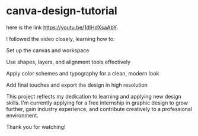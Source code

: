 # canva-design-tutorial
here is the link
https://youtu.be/1dlHdXsaAbY.

I followed the video closely, learning how to:

Set up the canvas and workspace

Use shapes, layers, and alignment tools effectively

Apply color schemes and typography for a clean, modern look

Add final touches and export the design in high resolution

This project reflects my dedication to learning and applying new design skills. I'm currently applying for a free internship in graphic design to grow further, gain industry experience, and contribute creatively to a professional environment.

Thank you for watching!
